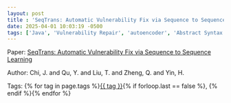 ```yaml
---
layout: post
title : 'SeqTrans: Automatic Vulnerability Fix via Sequence to Sequence Learning'
date: 2025-04-01 10:03:19 -0500
tags: ['Java', 'Vulnerability Repair', 'autoencoder', 'Abstract Syntax Tree (AST)']
---
```

Paper: [SeqTrans: Automatic Vulnerability Fix via Sequence to Sequence Learning](https://ieeexplore-ieee-org.proxy.library.nd.edu/stamp/stamp.jsp?tp=&arnumber=9729554)

Author: Chi, J. and Qu, Y. and Liu, T. and Zheng, Q. and Yin, H.




 Tags: 
    <span>
    {% for tag in page.tags %}<a href="{{ site.baseurl }}tags/#{{ tag | slugify }}">{{ tag }}</a>{% if forloop.last == false %}, {% endif %}{% endfor %}
    </span>
